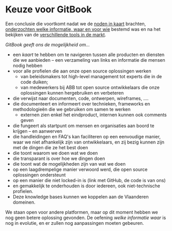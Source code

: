 # Keuze voor GitBook

Een conclusie die voortkomt nadat we de [noden in kaart](../) brachten, [onderzochten welke informatie, waar en voor wie](../welke-informatie-voor-wie.md) bestemd was en na het bekijken van de [verschillende tools in de markt](kadering-binnen-documentbeheersysteem.md).

_GitBook geeft ons de mogelijkheid om..._

* een _kaart_ te hebben om te navigeren tussen alle producten en diensten die we aanbieden – een verzameling van links en informatie die mensen nodig hebben
* voor alle profielen die aan onze open source oplossingen werken
  * van beleidsmakers tot high-level management tot experts die in de code duiken; 
  * van medewerkers bij ABB tot open source ontwikkelaars die onze oplossingen kunnen hergebruiken en verbeteren
* die verwijst naar documenten, code, ontwerpen, wireframes, ....
* die documenteert en informeert over technieken, frameworks en methodologieën die we gebruiken om samen te werken
  * externen zien enkel het eindproduct, internen kunnen ook comments geven
* die fungeert als startpunt om mensen en organisaties aan boord te krijgen – en aanwerven
* die handleidingen en FAQ's kan faciliteren op een eenvoudige manier, waar we niet afhankelijk zijn van ontwikkelaars, en zij bezig kunnen zijn met de dingen die ze het best doen
* die toont waarom we doen wat we doen
* die transparant is over hoe we dingen doen
* die toont wat de mogelijkheden zijn van wat we doen
* op een laagdrempelige manier verwoord werd, die open source oplossingen ondersteunt
* op een manier die niet locked-in is \(link met GitHub, de code is van ons\)
* en gemakkelijk te onderhouden is door iedereen, ook niet-technische profielen.
* Deze knowledge bases kunnen we koppelen aan de Vlaanderen domeinen.

We staan open voor andere platformen, maar op dit moment hebben we nog geen betere oplossing gevonden. De oefening _welke informatie waar_ is nog in evolutie, en er zullen nog aanpassingen moeten gebeuren.

